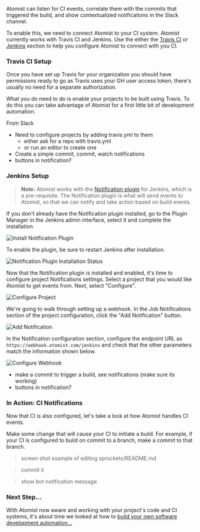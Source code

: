 Atomist can listen for CI events, correlate them with the commits that triggered the build, and show contextualized notifications in the Slack channel.

To enable this, we need to connect Atomist to your CI system. Atomist currently works with Travis CI and Jenkins. Use the either the [Travis CI](#travis-ci) or [Jenkins](#jenkins) section to help you configure Atomist to connect with you CI.

### Travis CI Setup

Once you have set up Travis for your organization you should have permissions ready to go as Travis uses your GH user access token; there's usually no need for a separate authorization.

What you do need to do is enable your projects to be built using Travis. To do this you can take advantage of Atomist for a first little bit of development automation.

From Slack
* Need to configure projects by adding travis.yml to them
  - either ask for a repo with travis.yml
  - or run an editor to create one
* Create a simple commit, commit, watch notifications
* buttons in notification?

### Jenkins Setup

> **Note:** Atomist works with the [Notification plugin](https://plugins.jenkins.io/notification) for Jenkins, which is a pre-requisite. The Notification plugin is what will send events to Atomist, so that we can notify and take action based on build events.

If you don't already have the Notification plugin installed, go to the Plugin Manager in the Jenkins admin interface, select it and complete the installation.

<div class="ss-container">
  <img src="../images/jenkins-install-notification.png" alt="Install Notification Plugin" class="ss-medium">
</div>

To enable the plugin, be sure to restart Jenkins after installation.

<div class="ss-container">
  <img src="../images/jenkins-install-notification-status-reboot.png" alt="Notification Plugin Installation Status" class="ss-medium">
</div>

Now that the Notification plugin is installed and enabled, it's time to configure project Notifications settings. Select a project that you would like Atomist to get events from. Next, select "Configure".

<div class="ss-container">
  <img src="../images/jenkins-configure-project.png" alt="Configure Project" class="ss-small">
</div>

We're going to walk through setting up a webhook. In the Job Notifications section of the project configuration, click the "Add Notification" button.

<div class="ss-container">
  <img src="../images/jenkins-add-notification.png" alt="Add Notification" class="ss-medium">
</div>

In the Notification configuration section, configure the endpoint URL as `https://webhook.atomist.com/jenkins` and check that the other parameters match the information shown below.

<div class="ss-container">
  <img src="../images/jenkins-webhook.png" alt="Configure Webhook" class="ss-medium">
</div>


* make a commit to trigger a build, see notifications (make sure its working)
* buttons in notification?

### **In Action:** CI Notifications

Now that CI is also configured, let's take a look at how Atomist handles CI events.

Make some change that will cause your CI to initiate a build. For example, if your CI is configured to build on commit to a branch, make a commit to that branch.

> screen shot example of editing sprockets/README.md

> commit it

> show bot notification message

### Next Step...

With Atomist now aware and working with your project's code and CI systems, it's about time we looked at how to [build your own software development automation...](build-your-own-development-automation.md)
